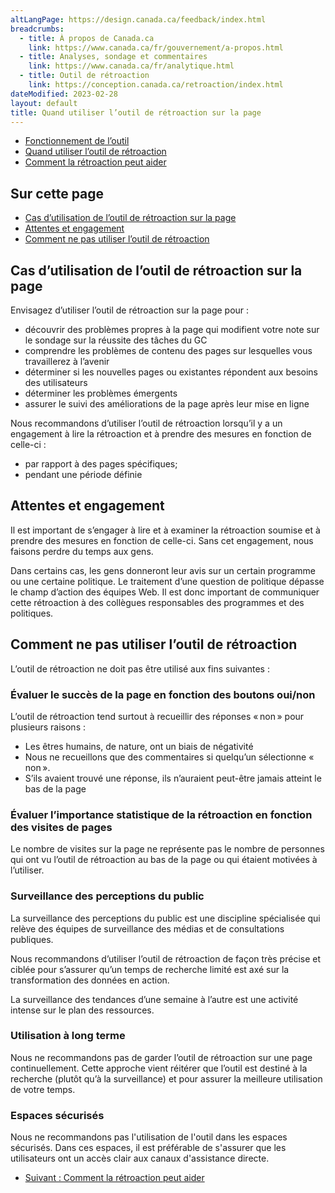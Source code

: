 ```yaml
---
altLangPage: https://design.canada.ca/feedback/index.html
breadcrumbs:
  - title: À propos de Canada.ca
    link: https://www.canada.ca/fr/gouvernement/a-propos.html
  - title: Analyses, sondage et commentaires
    link: https://www.canada.ca/fr/analytique.html
  - title: Outil de rétroaction
    link: https://conception.canada.ca/retroaction/index.html
dateModified: 2023-02-28
layout: default
title: Quand utiliser l’outil de rétroaction sur la page
---
```

<div class="gc-stp-stp">
<div class="row">
<ul class="toc lst-spcd col-md-12">
<li class="col-md-4 col-sm-6"><a class="list-group-item" href="fonctionnement.html">Fonctionnement de l’outil</a></li>
<li class="col-md-4 col-sm-6"><a class="list-group-item active" href="quand.html">Quand utiliser l’outil de rétroaction</a></li>
<li class="col-md-4 col-sm-6"><a class="list-group-item" href="ameliorer.html">Comment la rétroaction peut aider</a></li>
</ul>
</div>
</div>
			    
## Sur cette page

*   [Cas d’utilisation de l’outil de rétroaction sur la page](#"cas-d'utilisation-de-l'outil-de-rétroaction")
*   [Attentes et engagement](#attentes-et-engagement)
*   [Comment ne pas utiliser l’outil de rétroaction](#"comment-ne-pas-utiliser-l'outil-de-rétroaction")

## Cas d’utilisation de l’outil de rétroaction sur la page

Envisagez d’utiliser l’outil de rétroaction sur la page pour :

*   découvrir des problèmes propres à la page qui modifient votre note sur le sondage sur la réussite des tâches du GC
*   comprendre les problèmes de contenu des pages sur lesquelles vous travaillerez à l’avenir
*   déterminer si les nouvelles pages ou existantes répondent aux besoins des utilisateurs
*   déterminer les problèmes émergents
*   assurer le suivi des améliorations de la page après leur mise en ligne

Nous recommandons d’utiliser l’outil de rétroaction lorsqu’il y a un engagement à lire la rétroaction et à prendre des mesures en fonction de celle-ci :

*   par rapport à des pages spécifiques;
*   pendant une période définie

## Attentes et engagement

Il est important de s’engager à lire et à examiner la rétroaction soumise et à prendre des mesures en fonction de celle-ci. Sans cet engagement, nous faisons perdre du temps aux gens.

Dans certains cas, les gens donneront leur avis sur un certain programme ou une certaine politique. Le traitement d’une question de politique dépasse le champ d’action des équipes Web. Il est donc important de communiquer cette rétroaction à des collègues responsables des programmes et des politiques.

## Comment ne pas utiliser l’outil de rétroaction

L’outil de rétroaction ne doit pas être utilisé aux fins suivantes :

### Évaluer le succès de la page en fonction des boutons oui/non

L’outil de rétroaction tend surtout à recueillir des réponses « non » pour plusieurs raisons :

*   Les êtres humains, de nature, ont un biais de négativité
*   Nous ne recueillons que des commentaires si quelqu’un sélectionne « non ».
*   S’ils avaient trouvé une réponse, ils n’auraient peut-être jamais atteint le bas de la page

### Évaluer l’importance statistique de la rétroaction en fonction des visites de pages

Le nombre de visites sur la page ne représente pas le nombre de personnes qui ont vu l’outil de rétroaction au bas de la page ou qui étaient motivées à l’utiliser.

### Surveillance des perceptions du public

La surveillance des perceptions du public est une discipline spécialisée qui relève des équipes de surveillance des médias et de consultations publiques.

Nous recommandons d’utiliser l’outil de rétroaction de façon très précise et ciblée pour s’assurer qu’un temps de recherche limité est axé sur la transformation des données en action.

La surveillance des tendances d’une semaine à l’autre est une activité intense sur le plan des ressources.

### Utilisation à long terme

Nous ne recommandons pas de garder l’outil de rétroaction sur une page continuellement. Cette approche vient réitérer que l’outil est destiné à la recherche (plutôt qu’à la surveillance) et pour assurer la meilleure utilisation de votre temps.

### Espaces sécurisés

Nous ne recommandons pas l'utilisation de l'outil dans les espaces sécurisés. Dans ces espaces, il est préférable de s'assurer que les utilisateurs ont un accès clair aux canaux d'assistance directe.					
					 
<nav role="navigation" class="mrgn-bttm-lg">
<ul class="pager">
<li class="next"><a href="ameliorer.html" rel="next">Suivant : Comment la rétroaction peut aider</a></li>
</ul>
</nav>
